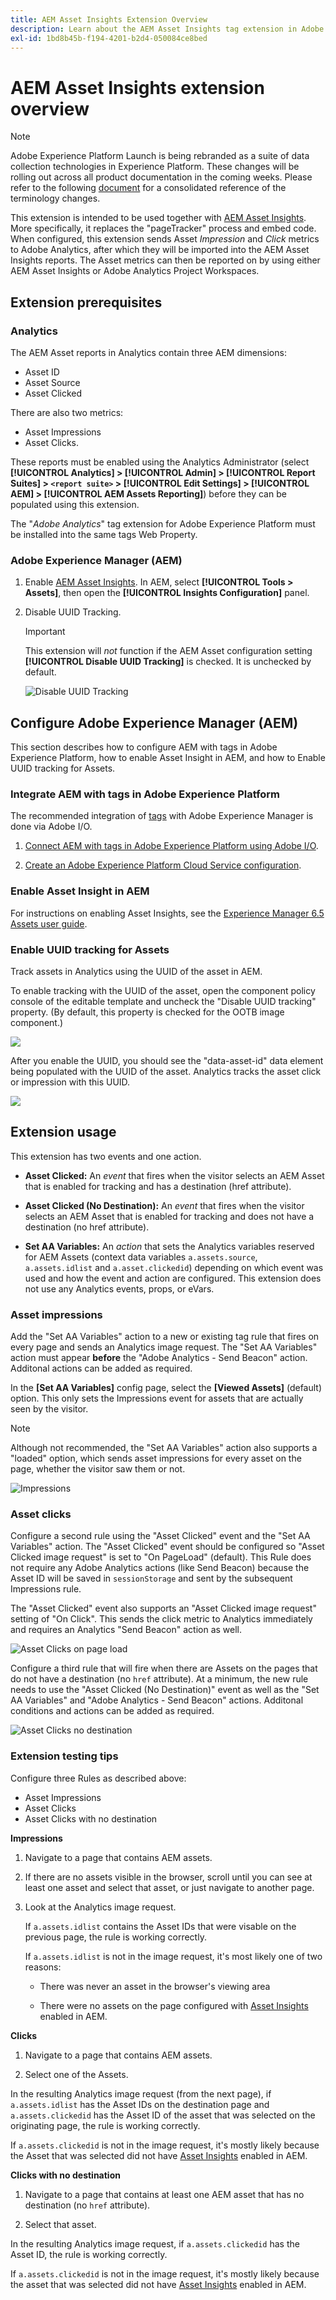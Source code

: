 ```yaml
---
title: AEM Asset Insights Extension Overview
description: Learn about the AEM Asset Insights tag extension in Adobe Experience Platform.
exl-id: 1bd8b45b-f194-4201-b2d4-050084ce8bed
---
```

# AEM Asset Insights extension overview

>[!NOTE]
>
>Adobe Experience Platform Launch is being rebranded as a suite of data collection technologies in Experience Platform. These changes will be rolling out across all product documentation in the coming weeks. Please refer to the following [document](../../../launch-term-updates.md) for a consolidated reference of the terminology changes.

This extension is intended to be used together with [AEM Asset Insights](https://experienceleague.adobe.com/docs/experience-manager-65/assets/managing/touch-ui-configuring-asset-insights.html). More specifically, it replaces the "pageTracker" process and embed code. When configured, this extension sends Asset *Impression* and *Click* metrics to Adobe Analytics, after which they will be imported into the AEM Asset Insights reports. The Asset metrics can then be reported on by using either AEM Asset Insights or Adobe Analytics Project Workspaces.

## Extension prerequisites
        
### Analytics

The AEM Asset reports in Analytics contain three AEM dimensions:

* Asset ID
* Asset Source
* Asset Clicked 

There are also two metrics:
* Asset Impressions
* Asset Clicks. 

These reports must be enabled using the Analytics Administrator (select **[!UICONTROL Analytics] > [!UICONTROL Admin] > [!UICONTROL Report Suites] > `<report suite>` > [!UICONTROL Edit Settings] > [!UICONTROL AEM] > [!UICONTROL AEM Assets Reporting]**) before they can be populated using this extension.

The "*Adobe Analytics*" tag extension for Adobe Experience Platform must be installed into the same tags Web Property.
        
### Adobe Experience Manager (AEM)
                        
1. Enable [AEM Asset Insights](https://experienceleague.adobe.com/docs/experience-manager-65/assets/managing/touch-ui-configuring-asset-insights.html). In AEM, select **[!UICONTROL Tools > Assets]**, then open the **[!UICONTROL Insights Configuration]** panel. 
                        
1. Disable UUID Tracking. 

    >[!IMPORTANT] 
    >
    >This extension will *not* function if the AEM Asset configuration setting **[!UICONTROL Disable UUID Tracking]** is checked. It is unchecked by default. 

    ![Disable UUID Tracking](assets/disableassets.jpg)
    
## Configure Adobe Experience Manager (AEM)

This section describes how to configure AEM with tags in Adobe Experience Platform, how to enable Asset Insight in AEM, and how to Enable UUID tracking for Assets.

### Integrate AEM with tags in Adobe Experience Platform

The recommended integration of [tags](https://experienceleague.adobe.com/docs/experience-manager-learn/sites/integrations/experience-platform-launch/overview.html) with Adobe Experience Manager is done via Adobe I/O.

1. [Connect AEM with tags in Adobe Experience Platform using Adobe I/O](https://experienceleague.adobe.com/docs/experience-manager-learn/sites/integrations/experience-platform-launch/connect-aem-launch-adobe-io.html).

1. [Create an Adobe Experience Platform Cloud Service configuration](https://experienceleague.adobe.com/docs/experience-manager-learn/sites/integrations/experience-platform-launch/create-launch-cloud-service.html).

### Enable Asset Insight in AEM

For instructions on enabling Asset Insights, see the [Experience Manager 6.5 Assets user guide](https://experienceleague.adobe.com/docs/experience-manager-65/assets/managing/touch-ui-configuring-asset-insights.html).

### Enable UUID tracking for Assets

Track assets in Analytics using the UUID of the asset in AEM. 

To enable tracking with the UUID of the asset, open the component policy console of the editable template and uncheck the "Disable UUID tracking" property. (By default, this property is checked for the OOTB image component.)
 
![](assets/uuid.png)

After you enable the UUID, you should see the "data-asset-id" data element being populated with the UUID of the asset. Analytics tracks the asset click or impression with this UUID.
 
![](assets/uuid-code.png)

## Extension usage
    
This extension has two events and one action.
        
* **Asset Clicked:** An _event_ that fires when the visitor selects an AEM Asset that is enabled for tracking and has a destination (href attribute).
        
* **Asset Clicked (No Destination):** An _event_ that fires when the visitor selects an AEM Asset that is enabled for tracking and does not have a destination (no href attribute).
        
* **Set AA Variables:** An _action_ that sets the Analytics variables reserved for AEM Assets (context data variables `a.assets.source`, `a.assets.idlist` and `a.asset.clickedid`) depending on which event was used and how the event and action are configured. This extension does not use any Analytics events, props, or eVars.

### Asset impressions
    
Add the "Set AA Variables" action to a new or existing tag rule that fires on every page and sends an Analytics image request. The "Set AA Variables" action must appear **before** the "Adobe Analytics - Send Beacon" action. Additonal actions can be added as required.
    
In the **[Set AA Variables]** config page, select the **[Viewed Assets]** (default) option. This only sets the Impressions event for assets that are actually seen by the visitor.

>[!NOTE]
>
>Although not recommended, the "Set AA Variables" action also supports a "loaded" option, which sends asset impressions for every asset on the page, whether the visitor saw them or not.
    
![Impressions](assets/sendImpressions.jpg)

    
### Asset clicks
    
Configure a second rule using the "Asset Clicked" event and the "Set AA Variables" action. The "Asset Clicked" event should be configured so "Asset Clicked image request" is set to "On PageLoad" (default). This Rule does not require any Adobe Analytics actions (like Send Beacon) because the Asset ID will be saved in `sessionStorage` and sent by the subsequent Impressions rule.

The "Asset Clicked" event also supports an "Asset Clicked image request" setting of "On Click". This sends the click metric to Analytics immediately and requires an Analytics "Send Beacon" action as well.
    
![Asset Clicks on page load](assets/sendClickOnPageload.jpg)
    
Configure a third rule that will fire when there are Assets on the pages that do not have a destination (no `href` attribute). At a minimum, the new rule needs to use the "Asset Clicked (No Destination)" event as well as the "Set AA Variables" and "Adobe Analytics - Send Beacon" actions. Additonal conditions and actions can be added as required. 
    
![Asset Clicks no destination](assets/sendClickOnClickNoDestination.jpg)
    
### Extension testing tips
    
Configure three Rules as described above:

* Asset Impressions
* Asset Clicks
* Asset Clicks with no destination
    
**Impressions** 

1. Navigate to a page that contains AEM assets. 

1. If there are no assets visible in the browser, scroll until you can see at least one asset and select that asset, or just navigate to another page.

1. Look at the Analytics image request. 

    If `a.assets.idlist` contains the Asset IDs that were visable on the previous page, the rule is working correctly. 
    
    If `a.assets.idlist` is not in the image request, it's most likely one of two reasons:
    
    * There was never an asset in the browser's viewing area
    
    * There were no assets on the page configured with [Asset Insights](https://experienceleague.adobe.com/docs/experience-manager-65/assets/managing/touch-ui-configuring-asset-insights.html) enabled in AEM.
    
**Clicks** 

1. Navigate to a page that contains AEM assets.

1. Select one of the Assets. 

In the resulting Analytics image request (from the next page), if `a.assets.idlist` has the Asset IDs on the destination page and `a.assets.clickedid` has the Asset ID of the asset that was selected on the originating page, the rule is working correctly. 

If `a.assets.clickedid` is not in the image request, it's mostly likely because the Asset that was selected did not have [Asset Insights](https://experienceleague.adobe.com/docs/experience-manager-65/assets/managing/touch-ui-configuring-asset-insights.html) enabled in AEM.
    
**Clicks with no destination** 

1. Navigate to a page that contains at least one AEM asset that has no destination (no `href` attribute).

1. Select that asset. 

In the resulting Analytics image request, if `a.assets.clickedid` has the Asset ID, the rule is working correctly. 

If `a.assets.clickedid` is not in the image request, it's mostly likely because the asset that was selected did not have [Asset Insights](https://experienceleague.adobe.com/docs/experience-manager-65/assets/managing/touch-ui-configuring-asset-insights.html) enabled in AEM.
